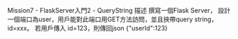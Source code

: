 Mission7 - FlaskServer入門2 - QueryString
描述
    撰寫一個Flask Server， 設計一個端口為user，用戶能對此端口用GET方法訪問，並且挾帶query string， id=xxx。 若用戶傳入 id=123，則傳回json
    {"userId":123}
